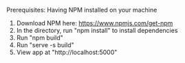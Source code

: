 Prerequisites: Having NPM installed on your machine

1. Download NPM here: https://www.npmjs.com/get-npm
2. In the directory, run "npm install" to install dependencies
3. Run "npm build"
4. Run "serve -s build"
5. View app at "http://localhost:5000"
